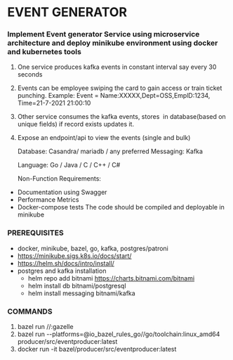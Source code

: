 # EVENT GENERATOR

### Implement Event generator Service using microservice architecture and deploy minikube environment using docker and kubernetes tools

1. One service produces kafka events in constant interval say every 30 seconds
2. Events can be employee swiping the card to gain access or train ticket punching. Example: Event = Name:XXXXX,Dept=OSS,EmplD:1234, Time=21-7-2021 21:00:10
3. Other service consumes the kafka events, stores  in database(based on unique fields) if record exists updates it.
4. Expose an endpoint/api to view the events (single and bulk)

   Database: Casandra/ mariadb / any preferred
   Messaging: Kafka

   Language: Go / Java / C / C++ / C#

   Non-Function Requirements:
* Documentation using Swagger
* Performance Metrics
* Docker-compose tests
  The code should be compiled and deployable in minikube

### PREREQUISITES  
* docker, minikube, bazel, go, kafka, postgres/patroni
* https://minikube.sigs.k8s.io/docs/start/
* https://helm.sh/docs/intro/install/
* postgres and kafka installation
  - helm repo add bitnami https://charts.bitnami.com/bitnami
  - helm install db bitnami/postgresql
  - helm install messaging bitnami/kafka
    

### COMMANDS

1. bazel run //:gazelle 
2. bazel run --platforms=@io_bazel_rules_go//go/toolchain:linux_amd64 producer/src/eventproducer:latest
3. docker run -it bazel/producer/src/eventproducer:latest


